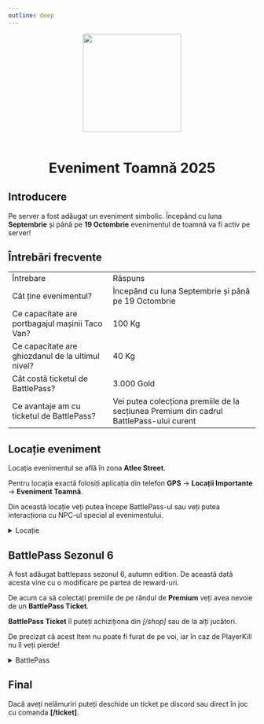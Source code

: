 ```yaml
---
outline: deep
---
```


<center>
<img src="https://i.imgur.com/3RnVHjZ.png" style="width:200px; height:200px;" />
</center>
<br />

# <p align="center"> Eveniment Toamnă 2025 </p>

## Introducere

Pe server a fost adăugat un eveniment simbolic. Începând cu luna **Septembrie** și până pe **19 Octombrie** evenimentul de toamnă va fi activ pe server!

## Întrebări frecvente

<table>
    <tr>
        <td>Întrebare</td>
        <td>Răspuns</td>
    </tr>
    <tr>
        <td>Cât ține evenimentul?</td>
        <td>Începând cu luna Septembrie și până pe 19 Octombrie</td>
    </tr>
    <tr>
        <td>Ce capacitate are portbagajul mașinii Taco Van?</td>
        <td>100 Kg</td>
    </tr>
      <tr>
        <td>Ce capacitate are ghiozdanul de la ultimul nivel?</td>
        <td>40 Kg</td>
    </tr>
    <tr>
        <td>Cât costă ticketul de BattlePass?</td>
        <td>3.000 Gold</td>
    </tr>
      <tr>
        <td>Ce avantaje am cu ticketul de BattlePass?</td>
        <td>Vei putea colecționa premiile de la secțiunea Premium din cadrul BattlePass-ului curent</td>
    </tr>
</table>

## Locație eveniment

Locația evenimentul se află în zona **Atlee Street**.

Pentru locația exactă folosiți aplicația din telefon **GPS** -> **Locații Importante** -> **Eveniment Toamnă**.

Din această locație veți putea începe BattlePass-ul sau veți putea interacționa cu NPC-ul special al evenimentului.

<details>
  <summary>Locație</summary>
  <img src="https://assets.b-zone.ro/images/wiki/autumn-location.jpeg" alt="BP">
</details>

## BattlePass Sezonul 6

A fost adăugat battlepass sezonul 6, autumn edition. De această dată acesta vine cu o modificare pe partea de reward-uri.

De acum ca să colectați premiile de pe rândul de **Premium** veți avea nevoie de un **BattlePass Ticket**.

**BattlePass Ticket** îl puteți achiziționa din *[/shop]* sau de la alți jucători.

De precizat că acest Item nu poate fi furat de pe voi, iar în caz de PlayerKill nu îl veți pierde!

<details>
  <summary>BattlePass</summary>
  <img src="https://assets.b-zone.ro/images/wiki/bp.png" alt="BP">
</details>

## Final

Dacă aveți nelămuriri puteți deschide un ticket pe discord sau direct în joc cu comanda **[/ticket]**.